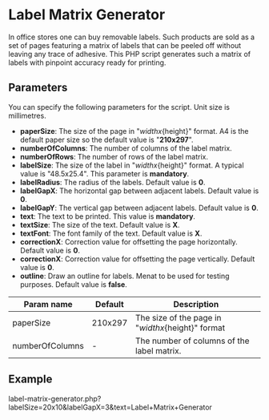 Label Matrix Generator
======================

In office stores one can buy removable labels.  Such products are sold as a set of pages featuring a matrix of labels that can be peeled off without leaving any trace of adhesive.  This PHP script generates such a matrix of labels with pinpoint accuracy ready for printing.

Parameters
----------

You can specify the following parameters for the script.  Unit size is millimetres.

* __paperSize__: The size of the page in "${width}x${height}" format.  A4 is the default paper size so the default value is "__210x297__".
* __numberOfColumns__: The number of columns of the label matrix.
* __numberOfRows__: The number of rows of the label matrix.
* __labelSize__: The size of the label in "${width}x${height}" format.  A typical value is "48.5x25.4".  This parameter is __mandatory__.
* __labelRadius__: The radius of the labels.  Default value is __0__.
* __labelGapX__: The horizontal gap between adjacent labels.  Default value is __0__.
* __labelGapY__: The vertical gap between adjacent labels.  Default value is __0__.
* __text__: The text to be printed.  This value is __mandatory__.
* __textSize__: The size of the text.  Default value is __X__.
* __textFont__: The font family of the text.  Default value is __X__.
* __correctionX__: Correction value for offsetting the page horizontally.  Default value is __0__.
* __correctionX__: Correction value for offsetting the page vertically.  Default value is __0__.
* __outline__: Draw an outline for labels.  Menat to be used for testing purposes.  Default value is __false__.

| Param name | Default | Description |
| ----- | ----- | ---- |
| paperSize | 210x297 | The size of the page in "${width}x${height}" format |
| numberOfColumns | - | The number of columns of the label matrix. |

Example
-------

label-matrix-generator.php?labelSize=20x10&labelGapX=3&text=Label+Matrix+Generator
